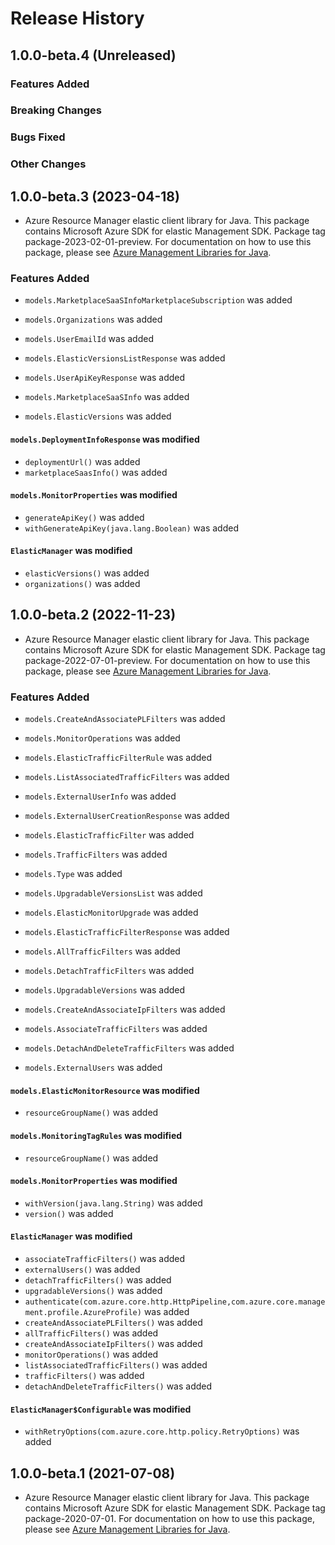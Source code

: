 # Release History

## 1.0.0-beta.4 (Unreleased)

### Features Added

### Breaking Changes

### Bugs Fixed

### Other Changes

## 1.0.0-beta.3 (2023-04-18)

- Azure Resource Manager elastic client library for Java. This package contains Microsoft Azure SDK for elastic Management SDK.  Package tag package-2023-02-01-preview. For documentation on how to use this package, please see [Azure Management Libraries for Java](https://aka.ms/azsdk/java/mgmt).

### Features Added

* `models.MarketplaceSaaSInfoMarketplaceSubscription` was added

* `models.Organizations` was added

* `models.UserEmailId` was added

* `models.ElasticVersionsListResponse` was added

* `models.UserApiKeyResponse` was added

* `models.MarketplaceSaaSInfo` was added

* `models.ElasticVersions` was added

#### `models.DeploymentInfoResponse` was modified

* `deploymentUrl()` was added
* `marketplaceSaasInfo()` was added

#### `models.MonitorProperties` was modified

* `generateApiKey()` was added
* `withGenerateApiKey(java.lang.Boolean)` was added

#### `ElasticManager` was modified

* `elasticVersions()` was added
* `organizations()` was added

## 1.0.0-beta.2 (2022-11-23)

- Azure Resource Manager elastic client library for Java. This package contains Microsoft Azure SDK for elastic Management SDK.  Package tag package-2022-07-01-preview. For documentation on how to use this package, please see [Azure Management Libraries for Java](https://aka.ms/azsdk/java/mgmt).

### Features Added

* `models.CreateAndAssociatePLFilters` was added

* `models.MonitorOperations` was added

* `models.ElasticTrafficFilterRule` was added

* `models.ListAssociatedTrafficFilters` was added

* `models.ExternalUserInfo` was added

* `models.ExternalUserCreationResponse` was added

* `models.ElasticTrafficFilter` was added

* `models.TrafficFilters` was added

* `models.Type` was added

* `models.UpgradableVersionsList` was added

* `models.ElasticMonitorUpgrade` was added

* `models.ElasticTrafficFilterResponse` was added

* `models.AllTrafficFilters` was added

* `models.DetachTrafficFilters` was added

* `models.UpgradableVersions` was added

* `models.CreateAndAssociateIpFilters` was added

* `models.AssociateTrafficFilters` was added

* `models.DetachAndDeleteTrafficFilters` was added

* `models.ExternalUsers` was added

#### `models.ElasticMonitorResource` was modified

* `resourceGroupName()` was added

#### `models.MonitoringTagRules` was modified

* `resourceGroupName()` was added

#### `models.MonitorProperties` was modified

* `withVersion(java.lang.String)` was added
* `version()` was added

#### `ElasticManager` was modified

* `associateTrafficFilters()` was added
* `externalUsers()` was added
* `detachTrafficFilters()` was added
* `upgradableVersions()` was added
* `authenticate(com.azure.core.http.HttpPipeline,com.azure.core.management.profile.AzureProfile)` was added
* `createAndAssociatePLFilters()` was added
* `allTrafficFilters()` was added
* `createAndAssociateIpFilters()` was added
* `monitorOperations()` was added
* `listAssociatedTrafficFilters()` was added
* `trafficFilters()` was added
* `detachAndDeleteTrafficFilters()` was added

#### `ElasticManager$Configurable` was modified

* `withRetryOptions(com.azure.core.http.policy.RetryOptions)` was added

## 1.0.0-beta.1 (2021-07-08)

- Azure Resource Manager elastic client library for Java. This package contains Microsoft Azure SDK for elastic Management SDK.  Package tag package-2020-07-01. For documentation on how to use this package, please see [Azure Management Libraries for Java](https://aka.ms/azsdk/java/mgmt).

